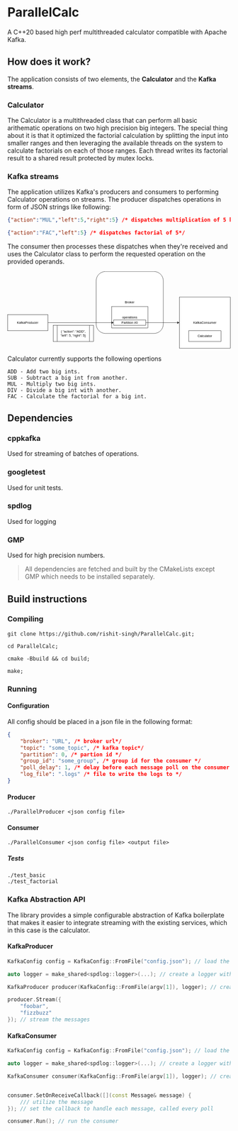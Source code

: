 # ParallelCalc
A C++20 based high perf multithreaded calculator compatible with Apache Kafka.

## How does it work? 

The application consists of two elements, the **Calculator** and the **Kafka streams**. 

### Calculator

The Calculator is a multithreaded class that can perform all basic arithematic operations on two high precision big integers. The special thing about it is that it optimized the factorial calculation by splitting the input into smaller ranges and then leveraging the available threads on the system to calculate factorials on each of those ranges. Each thread writes its factorial result to a shared result protected by mutex locks.


### Kafka streams

The application utilizes Kafka's producers and consumers to performing Calculator operations on streams. The producer dispatches operations in form of JSON strings like following: 
```json 
{"action":"MUL","left":5,"right":5} /* dispatches multiplication of 5 by 5*/

{"action":"FAC","left":5} /* dispatches factorial of 5*/
```

The consumer then processes these dispatches when they're received and uses the Calculator class to perform the requested operation on the provided operands.

<!DOCTYPE svg PUBLIC "-//W3C//DTD SVG 1.1//EN" "http://www.w3.org/Graphics/SVG/1.1/DTD/svg11.dtd">
<svg xmlns="http://www.w3.org/2000/svg" xmlns:xlink="http://www.w3.org/1999/xlink" version="1.1" width="831px" height="286px" viewBox="-0.5 -0.5 831 286" content="&lt;mxfile host=&quot;app.diagrams.net&quot; modified=&quot;2023-12-14T03:35:28.561Z&quot; agent=&quot;Mozilla/5.0 (X11; Linux x86_64; rv:120.0) Gecko/20100101 Firefox/120.0&quot; etag=&quot;brYZZPiUp6MOOw05mpUc&quot; version=&quot;22.1.8&quot; type=&quot;device&quot;&gt;&#xA;  &lt;diagram name=&quot;Page-1&quot; id=&quot;RzNcLbMmKyP_g5sOaSQG&quot;&gt;&#xA;    &lt;mxGraphModel dx=&quot;1434&quot; dy=&quot;755&quot; grid=&quot;1&quot; gridSize=&quot;10&quot; guides=&quot;1&quot; tooltips=&quot;1&quot; connect=&quot;1&quot; arrows=&quot;1&quot; fold=&quot;1&quot; page=&quot;1&quot; pageScale=&quot;1&quot; pageWidth=&quot;850&quot; pageHeight=&quot;1100&quot; math=&quot;0&quot; shadow=&quot;0&quot;&gt;&#xA;      &lt;root&gt;&#xA;        &lt;mxCell id=&quot;0&quot; /&gt;&#xA;        &lt;mxCell id=&quot;1&quot; parent=&quot;0&quot; /&gt;&#xA;        &lt;mxCell id=&quot;BYEm4YZsF7wP3u-vwrFF-3&quot; value=&quot;Broker&quot; style=&quot;rounded=1;whiteSpace=wrap;html=1;&quot; vertex=&quot;1&quot; parent=&quot;1&quot;&gt;&#xA;          &lt;mxGeometry x=&quot;350&quot; y=&quot;190&quot; width=&quot;250&quot; height=&quot;230&quot; as=&quot;geometry&quot; /&gt;&#xA;        &lt;/mxCell&gt;&#xA;        &lt;mxCell id=&quot;BYEm4YZsF7wP3u-vwrFF-7&quot; value=&quot;operations&quot; style=&quot;rounded=0;whiteSpace=wrap;html=1;&quot; vertex=&quot;1&quot; parent=&quot;1&quot;&gt;&#xA;          &lt;mxGeometry x=&quot;407.5&quot; y=&quot;320&quot; width=&quot;135&quot; height=&quot;80&quot; as=&quot;geometry&quot; /&gt;&#xA;        &lt;/mxCell&gt;&#xA;        &lt;mxCell id=&quot;BYEm4YZsF7wP3u-vwrFF-4&quot; style=&quot;edgeStyle=orthogonalEdgeStyle;rounded=0;orthogonalLoop=1;jettySize=auto;html=1;exitX=1;exitY=0.5;exitDx=0;exitDy=0;entryX=0;entryY=0.5;entryDx=0;entryDy=0;&quot; edge=&quot;1&quot; parent=&quot;1&quot; source=&quot;BYEm4YZsF7wP3u-vwrFF-1&quot; target=&quot;BYEm4YZsF7wP3u-vwrFF-8&quot;&gt;&#xA;          &lt;mxGeometry relative=&quot;1&quot; as=&quot;geometry&quot;&gt;&#xA;            &lt;mxPoint x=&quot;170&quot; y=&quot;285&quot; as=&quot;sourcePoint&quot; /&gt;&#xA;          &lt;/mxGeometry&gt;&#xA;        &lt;/mxCell&gt;&#xA;        &lt;mxCell id=&quot;BYEm4YZsF7wP3u-vwrFF-1&quot; value=&quot;KafkaProducer&quot; style=&quot;rounded=0;whiteSpace=wrap;html=1;&quot; vertex=&quot;1&quot; parent=&quot;1&quot;&gt;&#xA;          &lt;mxGeometry x=&quot;20&quot; y=&quot;350&quot; width=&quot;150&quot; height=&quot;60&quot; as=&quot;geometry&quot; /&gt;&#xA;        &lt;/mxCell&gt;&#xA;        &lt;mxCell id=&quot;BYEm4YZsF7wP3u-vwrFF-5&quot; value=&quot;{ &amp;quot;action&amp;quot;: &amp;quot;ADD&amp;quot;, &amp;quot;left&amp;quot;: 5, &amp;quot;right&amp;quot;: 5}&quot; style=&quot;shape=process;whiteSpace=wrap;html=1;backgroundOutline=1;&quot; vertex=&quot;1&quot; parent=&quot;1&quot;&gt;&#xA;          &lt;mxGeometry x=&quot;190&quot; y=&quot;390&quot; width=&quot;150&quot; height=&quot;60&quot; as=&quot;geometry&quot; /&gt;&#xA;        &lt;/mxCell&gt;&#xA;        &lt;mxCell id=&quot;BYEm4YZsF7wP3u-vwrFF-11&quot; style=&quot;edgeStyle=orthogonalEdgeStyle;rounded=0;orthogonalLoop=1;jettySize=auto;html=1;exitX=1;exitY=0.5;exitDx=0;exitDy=0;&quot; edge=&quot;1&quot; parent=&quot;1&quot; source=&quot;BYEm4YZsF7wP3u-vwrFF-8&quot; target=&quot;BYEm4YZsF7wP3u-vwrFF-10&quot;&gt;&#xA;          &lt;mxGeometry relative=&quot;1&quot; as=&quot;geometry&quot; /&gt;&#xA;        &lt;/mxCell&gt;&#xA;        &lt;mxCell id=&quot;BYEm4YZsF7wP3u-vwrFF-8&quot; value=&quot;Partition #0&quot; style=&quot;rounded=0;whiteSpace=wrap;html=1;&quot; vertex=&quot;1&quot; parent=&quot;1&quot;&gt;&#xA;          &lt;mxGeometry x=&quot;415&quot; y=&quot;370&quot; width=&quot;120&quot; height=&quot;20&quot; as=&quot;geometry&quot; /&gt;&#xA;        &lt;/mxCell&gt;&#xA;        &lt;mxCell id=&quot;BYEm4YZsF7wP3u-vwrFF-9&quot; style=&quot;edgeStyle=orthogonalEdgeStyle;rounded=0;orthogonalLoop=1;jettySize=auto;html=1;exitX=0.5;exitY=1;exitDx=0;exitDy=0;&quot; edge=&quot;1&quot; parent=&quot;1&quot; source=&quot;BYEm4YZsF7wP3u-vwrFF-8&quot; target=&quot;BYEm4YZsF7wP3u-vwrFF-8&quot;&gt;&#xA;          &lt;mxGeometry relative=&quot;1&quot; as=&quot;geometry&quot; /&gt;&#xA;        &lt;/mxCell&gt;&#xA;        &lt;mxCell id=&quot;BYEm4YZsF7wP3u-vwrFF-10&quot; value=&quot;KafkaConsumer&quot; style=&quot;rounded=0;whiteSpace=wrap;html=1;&quot; vertex=&quot;1&quot; parent=&quot;1&quot;&gt;&#xA;          &lt;mxGeometry x=&quot;660&quot; y=&quot;285&quot; width=&quot;190&quot; height=&quot;190&quot; as=&quot;geometry&quot; /&gt;&#xA;        &lt;/mxCell&gt;&#xA;        &lt;mxCell id=&quot;BYEm4YZsF7wP3u-vwrFF-12&quot; value=&quot;Calculator&quot; style=&quot;rounded=0;whiteSpace=wrap;html=1;&quot; vertex=&quot;1&quot; parent=&quot;1&quot;&gt;&#xA;          &lt;mxGeometry x=&quot;695&quot; y=&quot;410&quot; width=&quot;120&quot; height=&quot;40&quot; as=&quot;geometry&quot; /&gt;&#xA;        &lt;/mxCell&gt;&#xA;      &lt;/root&gt;&#xA;    &lt;/mxGraphModel&gt;&#xA;  &lt;/diagram&gt;&#xA;&lt;/mxfile&gt;&#xA;"><defs/><g><rect x="330" y="0" width="250" height="230" rx="34.5" ry="34.5" fill="rgb(255, 255, 255)" stroke="rgb(0, 0, 0)" pointer-events="all"/><g transform="translate(-0.5 -0.5)"><switch><foreignObject style="overflow: visible; text-align: left;" pointer-events="none" width="100%" height="100%" requiredFeatures="http://www.w3.org/TR/SVG11/feature#Extensibility"><div xmlns="http://www.w3.org/1999/xhtml" style="display: flex; align-items: unsafe center; justify-content: unsafe center; width: 248px; height: 1px; padding-top: 115px; margin-left: 331px;"><div style="box-sizing: border-box; font-size: 0px; text-align: center;" data-drawio-colors="color: rgb(0, 0, 0); "><div style="display: inline-block; font-size: 12px; font-family: Helvetica; color: rgb(0, 0, 0); line-height: 1.2; pointer-events: all; white-space: normal; overflow-wrap: normal;">Broker</div></div></div></foreignObject><text x="455" y="119" fill="rgb(0, 0, 0)" font-family="Helvetica" font-size="12px" text-anchor="middle">Broker</text></switch></g><rect x="387.5" y="130" width="135" height="80" fill="rgb(255, 255, 255)" stroke="rgb(0, 0, 0)" pointer-events="all"/><g transform="translate(-0.5 -0.5)"><switch><foreignObject style="overflow: visible; text-align: left;" pointer-events="none" width="100%" height="100%" requiredFeatures="http://www.w3.org/TR/SVG11/feature#Extensibility"><div xmlns="http://www.w3.org/1999/xhtml" style="display: flex; align-items: unsafe center; justify-content: unsafe center; width: 133px; height: 1px; padding-top: 170px; margin-left: 389px;"><div style="box-sizing: border-box; font-size: 0px; text-align: center;" data-drawio-colors="color: rgb(0, 0, 0); "><div style="display: inline-block; font-size: 12px; font-family: Helvetica; color: rgb(0, 0, 0); line-height: 1.2; pointer-events: all; white-space: normal; overflow-wrap: normal;">operations</div></div></div></foreignObject><text x="455" y="174" fill="rgb(0, 0, 0)" font-family="Helvetica" font-size="12px" text-anchor="middle">operations</text></switch></g><path d="M 150 190 L 388.63 190" fill="none" stroke="rgb(0, 0, 0)" stroke-miterlimit="10" pointer-events="stroke"/><path d="M 393.88 190 L 386.88 193.5 L 388.63 190 L 386.88 186.5 Z" fill="rgb(0, 0, 0)" stroke="rgb(0, 0, 0)" stroke-miterlimit="10" pointer-events="all"/><rect x="0" y="160" width="150" height="60" fill="rgb(255, 255, 255)" stroke="rgb(0, 0, 0)" pointer-events="all"/><g transform="translate(-0.5 -0.5)"><switch><foreignObject style="overflow: visible; text-align: left;" pointer-events="none" width="100%" height="100%" requiredFeatures="http://www.w3.org/TR/SVG11/feature#Extensibility"><div xmlns="http://www.w3.org/1999/xhtml" style="display: flex; align-items: unsafe center; justify-content: unsafe center; width: 148px; height: 1px; padding-top: 190px; margin-left: 1px;"><div style="box-sizing: border-box; font-size: 0px; text-align: center;" data-drawio-colors="color: rgb(0, 0, 0); "><div style="display: inline-block; font-size: 12px; font-family: Helvetica; color: rgb(0, 0, 0); line-height: 1.2; pointer-events: all; white-space: normal; overflow-wrap: normal;">KafkaProducer</div></div></div></foreignObject><text x="75" y="194" fill="rgb(0, 0, 0)" font-family="Helvetica" font-size="12px" text-anchor="middle">KafkaProducer</text></switch></g><rect x="170" y="200" width="150" height="60" fill="rgb(255, 255, 255)" stroke="rgb(0, 0, 0)" pointer-events="all"/><path d="M 185 200 L 185 260 M 305 200 L 305 260" fill="none" stroke="rgb(0, 0, 0)" stroke-miterlimit="10" pointer-events="all"/><g transform="translate(-0.5 -0.5)"><switch><foreignObject style="overflow: visible; text-align: left;" pointer-events="none" width="100%" height="100%" requiredFeatures="http://www.w3.org/TR/SVG11/feature#Extensibility"><div xmlns="http://www.w3.org/1999/xhtml" style="display: flex; align-items: unsafe center; justify-content: unsafe center; width: 118px; height: 1px; padding-top: 230px; margin-left: 186px;"><div style="box-sizing: border-box; font-size: 0px; text-align: center;" data-drawio-colors="color: rgb(0, 0, 0); "><div style="display: inline-block; font-size: 12px; font-family: Helvetica; color: rgb(0, 0, 0); line-height: 1.2; pointer-events: all; white-space: normal; overflow-wrap: normal;">{ "action": "ADD", "left": 5, "right": 5}</div></div></div></foreignObject><text x="245" y="234" fill="rgb(0, 0, 0)" font-family="Helvetica" font-size="12px" text-anchor="middle">{ "action": "ADD", "...</text></switch></g><path d="M 515 190 L 633.63 190" fill="none" stroke="rgb(0, 0, 0)" stroke-miterlimit="10" pointer-events="stroke"/><path d="M 638.88 190 L 631.88 193.5 L 633.63 190 L 631.88 186.5 Z" fill="rgb(0, 0, 0)" stroke="rgb(0, 0, 0)" stroke-miterlimit="10" pointer-events="all"/><rect x="395" y="180" width="120" height="20" fill="rgb(255, 255, 255)" stroke="rgb(0, 0, 0)" pointer-events="all"/><g transform="translate(-0.5 -0.5)"><switch><foreignObject style="overflow: visible; text-align: left;" pointer-events="none" width="100%" height="100%" requiredFeatures="http://www.w3.org/TR/SVG11/feature#Extensibility"><div xmlns="http://www.w3.org/1999/xhtml" style="display: flex; align-items: unsafe center; justify-content: unsafe center; width: 118px; height: 1px; padding-top: 190px; margin-left: 396px;"><div style="box-sizing: border-box; font-size: 0px; text-align: center;" data-drawio-colors="color: rgb(0, 0, 0); "><div style="display: inline-block; font-size: 12px; font-family: Helvetica; color: rgb(0, 0, 0); line-height: 1.2; pointer-events: all; white-space: normal; overflow-wrap: normal;">Partition #0</div></div></div></foreignObject><text x="455" y="194" fill="rgb(0, 0, 0)" font-family="Helvetica" font-size="12px" text-anchor="middle">Partition #0</text></switch></g><rect x="640" y="95" width="190" height="190" fill="rgb(255, 255, 255)" stroke="rgb(0, 0, 0)" pointer-events="all"/><g transform="translate(-0.5 -0.5)"><switch><foreignObject style="overflow: visible; text-align: left;" pointer-events="none" width="100%" height="100%" requiredFeatures="http://www.w3.org/TR/SVG11/feature#Extensibility"><div xmlns="http://www.w3.org/1999/xhtml" style="display: flex; align-items: unsafe center; justify-content: unsafe center; width: 188px; height: 1px; padding-top: 190px; margin-left: 641px;"><div style="box-sizing: border-box; font-size: 0px; text-align: center;" data-drawio-colors="color: rgb(0, 0, 0); "><div style="display: inline-block; font-size: 12px; font-family: Helvetica; color: rgb(0, 0, 0); line-height: 1.2; pointer-events: all; white-space: normal; overflow-wrap: normal;">KafkaConsumer</div></div></div></foreignObject><text x="735" y="194" fill="rgb(0, 0, 0)" font-family="Helvetica" font-size="12px" text-anchor="middle">KafkaConsumer</text></switch></g><rect x="675" y="220" width="120" height="40" fill="rgb(255, 255, 255)" stroke="rgb(0, 0, 0)" pointer-events="all"/><g transform="translate(-0.5 -0.5)"><switch><foreignObject style="overflow: visible; text-align: left;" pointer-events="none" width="100%" height="100%" requiredFeatures="http://www.w3.org/TR/SVG11/feature#Extensibility"><div xmlns="http://www.w3.org/1999/xhtml" style="display: flex; align-items: unsafe center; justify-content: unsafe center; width: 118px; height: 1px; padding-top: 240px; margin-left: 676px;"><div style="box-sizing: border-box; font-size: 0px; text-align: center;" data-drawio-colors="color: rgb(0, 0, 0); "><div style="display: inline-block; font-size: 12px; font-family: Helvetica; color: rgb(0, 0, 0); line-height: 1.2; pointer-events: all; white-space: normal; overflow-wrap: normal;">Calculator</div></div></div></foreignObject><text x="735" y="244" fill="rgb(0, 0, 0)" font-family="Helvetica" font-size="12px" text-anchor="middle">Calculator</text></switch></g></g><switch><g requiredFeatures="http://www.w3.org/TR/SVG11/feature#Extensibility"/><a transform="translate(0,-5)" xlink:href="https://www.drawio.com/doc/faq/svg-export-text-problems" target="_blank"><text text-anchor="middle" font-size="10px" x="50%" y="100%">Text is not SVG - cannot display</text></a></switch></svg>

Calculator currently supports the following opertions
```
ADD - Add two big ints.
SUB - Subtract a big int from another.
MUL - Multiply two big ints.
DIV - Divide a big int with another.
FAC - Calculate the factorial for a big int.

```

## Dependencies

### cppkafka
Used for streaming of batches of operations.
### googletest
Used for unit tests.
### spdlog 
Used for logging 
### GMP
Used for high precision numbers.

> All dependencies are fetched and built by the CMakeLists except GMP which needs to be installed separately.

## Build instructions

### Compiling
```
git clone https://github.com/rishit-singh/ParallelCalc.git;

cd ParallelCalc;

cmake -Bbuild && cd build;

make;
```

### Running

#### Configuration
All config should be placed in a json file in the following format:
```json
{
    "broker": "URL", /* broker url*/
    "topic": "some_topic", /* kafka topic*/
    "partition": 0, /* partion id */
    "group_id": "some_group", /* group id for the consumer */
    "poll_delay": 1, /* delay before each message poll on the consumer */
    "log_file": ".logs" /* file to write the logs to */
}
```

#### Producer
```
./ParallelProducer <json config file>
```
#### Consumer
```
./ParallelConsumer <json config file> <output file>
```
##### Tests
```
./test_basic
./test_factorial
```

### Kafka Abstraction API

The library provides a simple configurable abstraction of Kafka boilerplate that makes it easier to integrate streaming with the existing services, which in this case is the calculator.

#### KafkaProducer
```cpp
KafkaConfig config = KafkaConfig::FromFile("config.json"); // load the config

auto logger = make_shared<spdlog::logger>(...); // create a logger with the desired options

KafkaProducer producer(KafkaConfig::FromFile(argv[1]), logger); // create the producer

producer.Stream({
    "foobar",
    "fizzbuzz"
}); // stream the messages

```

#### KafkaConsumer
```cpp
KafkaConfig config = KafkaConfig::FromFile("config.json"); // load the config

auto logger = make_shared<spdlog::logger>(...); // create a logger with the desired options

KafkaConsumer consumer(KafkaConfig::FromFile(argv[1]), logger); // create the consumer


consumer.SetOnReceiveCallback([](const Message& message) {
    /// utilize the message
}); // set the callback to handle each message, called every poll

consumer.Run(); // run the consumer
```


 